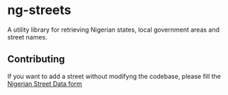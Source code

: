 # ng-streets

A utility library for retrieving Nigerian states, local government areas and street names.

## Contributing

If you want to add a street without modifyng the codebase, please fill the [Nigerian Street Data form](https://forms.gle/GGeYHshKJxY6LtXP8)